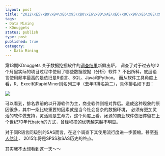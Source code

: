 ```yaml
--- 
layout: post
title: "2012\xE5\xB9\xB4\xE6\x95\xB0\xE6\x8D\xAE\xE6\x8C\x96\xE6\x8E\x98\xE8\xBD\xAF\xE4\xBB\xB6\xE4\xBD\xBF\xE7\x94\xA8\xE8\xB0\x83\xE6\x9F\xA5"
tags: 
- Data Mining
- KDnuggets
status: publish
type: post
published: true
category:
  - Data Mining
---
```

第13期KDnuggets 关于数据挖掘软件的[调查结果](http://www.kdnuggets.com/2012/05/top-analytics-data-mining-big-data-software.html)新鲜出炉，
调查了对于过去的12个月里实际的项目过程中使用了哪些数据挖掘（分析）软件？
不出所料，底层语言使用频率最高的是依旧是R语言、SQL、Java和Python。
而从软件工具角度上看，R、Excel和RapidMiner则名列三甲（去年R排名第二），具体排名如下图：


![](http://bjt.cos.name/wp-content/uploads/2012/05/2012KDnuggets.png)


可以看到，排名靠前的以开源软件为主，商业软件则相对靠后。造成这种现象的原因很多，其中一条比较重要的因素就是当今社会复杂的数据环境，
必须有更加灵活的软件做支持，灵活则是生命力。这个角度上看，闭源的商业软件依旧停留在上个世纪70年代batch的方式，曾经积攒的优势越来越不明显。


对于同R语言同级别的SAS而言，在这个调查下其使用流行度进一步萎缩。甚至[有人估计](http://r4stats.com/2012/05/09/beginning-of-the-end/)，
2015年将是SPSS和SAS历史的终点。


其实我不太想看到这一天～～
